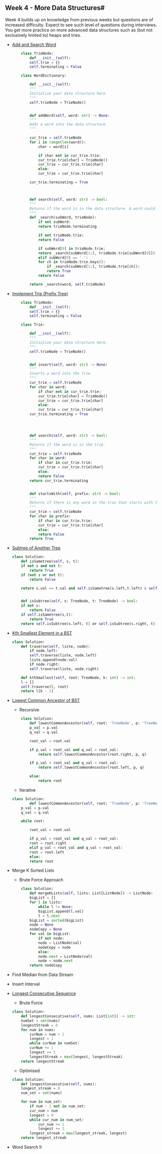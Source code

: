 ## Week 4 - More Data Structures#

<p>Week 4 builds up on knowledge from previous weeks but questions are of increased difficulty. Expect to see such level of questions during interviews. You get more practice on more advanced data structures such as (but not exclusively limited to) heaps and tries.
</p>

- [Add and Search Word](https://leetcode.com/problems/add-and-search-word-data-structure-design/discuss/714044/Fast-Short-Python-Trie-Solution-explained)
	
	```python
		class TrieNode:
		    def __init__(self):
			self.trie = {}
			self.terminating = False

		class WordDictionary:

		    def __init__(self):
			"""
			Initialize your data structure here.
			"""
			self.trieNode = TrieNode()


		    def addWord(self, word: str) -> None:
			"""
			Adds a word into the data structure.
			"""

			cur_trie = self.trieNode
			for i in range(len(word)):
			    char = word[i]

			    if char not in cur_trie.trie:
				cur_trie.trie[char] = TrieNode()
				cur_trie = cur_trie.trie[char]
			    else:
				cur_trie = cur_trie.trie[char]

			cur_trie.terminating = True



		    def search(self, word: str) -> bool:
			"""
			Returns if the word is in the data structure. A word could contain the dot character '.' to represent any one letter.
			"""    
			def _search(subWord, trieNode):
			    if not subWord:
				return trieNode.terminating 

			    if not trieNode.trie:
				return False

			    if subWord[0] in trieNode.trie:
				return _search(subWord[1:], trieNode.trie[subWord[0]])
			    elif subWord[0] == '.':
				for ch in trieNode.trie.keys():
				    if _search(subWord[1:], trieNode.trie[ch]):
					return True
			    return False

			return _search(word, self.trieNode)
	```
- [Implement Trie (Prefix Tree)](https://leetcode.com/problems/implement-trie-prefix-tree/)

	```python
		class TrieNode:
		    def __init__(self):
			self.trie = {}
			self.terminating = False

		class Trie:

		    def __init__(self):
			"""
			Initialize your data structure here.
			"""
			self.trieNode = TrieNode()


		    def insert(self, word: str) -> None:
			"""
			Inserts a word into the trie.
			"""
			cur_trie = self.trieNode
			for char in word:
			    if char not in cur_trie.trie:
				cur_trie.trie[char] = TrieNode()
				cur_trie = cur_trie.trie[char]
			    else:
				cur_trie = cur_trie.trie[char]
			cur_trie.terminating = True




		    def search(self, word: str) -> bool:
			"""
			Returns if the word is in the trie.
			"""
			cur_trie = self.trieNode
			for char in word:
			    if char in cur_trie.trie:
				cur_trie = cur_trie.trie[char]
			    else:
				return False
			return cur_trie.terminating 


		    def startsWith(self, prefix: str) -> bool:
			"""
			Returns if there is any word in the trie that starts with the given prefix.
			"""
			cur_trie = self.trieNode
			for char in prefix:
			    if char in cur_trie.trie:
				cur_trie = cur_trie.trie[char]
			    else:
				return False
			return True
	```
- [Subtree of Another Tree](https://leetcode.com/problems/subtree-of-another-tree/submissions/)

	```python
	class Solution:
	    def isSametree(self, s, t):
		if not s and not t:
		    return True
		if (not s or not t):
		    return False

		return s.val == t.val and self.isSametree(s.left,t.left) & self.isSametree(s.right,t.right)


	    def isSubtree(self, s: TreeNode, t: TreeNode) -> bool:
		if not s:
		    return False
		if self.isSametree(s,t):
		    return True
		return self.isSubtree(s.left, t) or self.isSubtree(s.right, t) 
	```

- [Kth Smallest Element in a BST](https://leetcode.com/problems/kth-smallest-element-in-a-bst/submissions/)

	```python
	class Solution:
	    def traverse(self, liste, node):
		    if node.left:
			self.traverse(liste, node.left)
		    liste.append(node.val)
		    if node.right:
			self.traverse(liste, node.right)

	    def kthSmallest(self, root: TreeNode, k: int) -> int:
		l = []
		self.traverse(l, root)
		return l[k - 1]
	```
- [Lowest Common Ancestor of BST](https://leetcode.com/problems/lowest-common-ancestor-of-a-binary-search-tree/)
	- Recursive
	```python
		class Solution:
		    def lowestCommonAncestor(self, root: 'TreeNode', p: 'TreeNode', q: 'TreeNode') -> 'TreeNode':
			p_val = p.val
			q_val = q.val

			root_val = root.val

			if p_val > root_val and q_val > root_val:
			    return self.lowestCommonAncestor(root.right, p, q)

			if p_val < root_val and q_val < root_val:
			    return self.lowestCommonAncestor(root.left, p, q)

			else:
			    return root
	```
	
	- Iterative
	```python
	class Solution:
    	    def lowestCommonAncestor(self, root: 'TreeNode', p: 'TreeNode', q: 'TreeNode') -> 'TreeNode':
		p_val = p.val
		q_val = q.val

		while root:

		    root_val = root.val

		    if p_val > root_val and q_val > root_val:
			root = root.right
		    elif p_val < root_val and q_val < root_val:
			root = root.left
		    else:
			return root
	```
- Merge K Sorted Lists
	- Brute Force Approach
	```python
		class Solution:
		    def mergeKLists(self, lists: List[ListNode]) -> ListNode:
			bigList = []
			for l in lists:
			    while l != None:
				bigList.append(l.val)
				l = l.next 
			bigList = sorted(bigList)
			node = None
			nodeCopy = None
			for val in bigList:
			    if not node:
				node = ListNode(val)
				nodeCopy = node
			    else:
				node.next = ListNode(val)
				node = node.next
			return nodeCopy
	```
- Find Median from Data Stream
- Insert Interval

- [Longest Consecutive Sequence](https://leetcode.com/problems/longest-consecutive-sequence/submissions/)
	- Brute Force
	```python
	class Solution:
	    def longestConsecutive(self, nums: List[int]) -> int:
		numSet = set(nums)
		longestStreak = 0
		for num in nums:
		    curNum = num + 1
		    longest = 1
		    while curNum in numSet:
			curNum += 1
			longest += 1
		    longestStreak = max(longest, longestStreak)
		return longestStreak
	```
	
	- Optimised
	```python
	class Solution:
	    def longestConsecutive(self, nums):
		longest_streak = 0
		num_set = set(nums)

		for num in num_set:
		    if num - 1 not in num_set:
			cur_num = num
			longest = 0
			while cur_num in num_set:
			    cur_num += 1
			    longest += 1
			longest_streak = max(longest_streak, longest)
		return longest_streak
	```
- Word Search II
